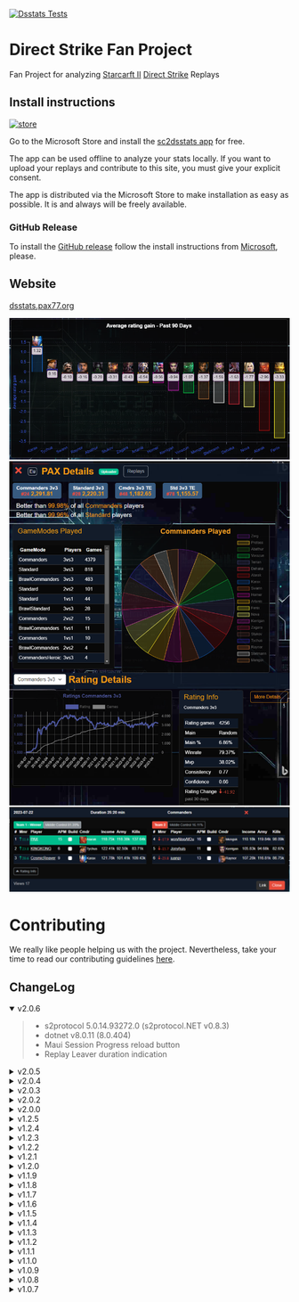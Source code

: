 [![Dsstats Tests](https://github.com/ipax77/dsstats/actions/workflows/dsstats.tests.yml/badge.svg)](https://github.com/ipax77/dsstats/actions/workflows/dsstats.tests.yml)

# Direct Strike Fan Project

Fan Project for analyzing [Starcarft II](https://starcraft2.com) [Direct Strike](https://www.patreon.com/Tya) Replays

## Install instructions

[<img src="images/store.png" alt="store" width="100"/>](https://apps.microsoft.com/detail/9nnnmb503hn5)

Go to the Microsoft Store and install the [sc2dsstats app](https://apps.microsoft.com/detail/9nnnmb503hn5) for free.

The app can be used offline to analyze your stats locally. If you want to upload your replays and contribute to this site, you must give your explicit consent.

The app is distributed via the Microsoft Store to make installation as easy as possible. It is and always will be freely available.

### GitHub Release
To install the [GitHub release](https://github.com/ipax77/dsstats/releases/latest) follow the install instructions from [Microsoft](https://learn.microsoft.com/en-us/dotnet/maui/windows/deployment/publish-cli#installing-the-app), please.

## Website
[dsstats.pax77.org](https://dsstats.pax77.org)

![stats](/images/stats.png)
![details](/images/pldetails.png)
![replay](/images/replay.png)

# Contributing

We really like people helping us with the project. Nevertheless, take your time to read our contributing guidelines [here](./CONTRIBUTING.md).

## ChangeLog

<details open="open"><summary>v2.0.6</summary>

>- s2protocol 5.0.14.93272.0 (s2protocol.NET v0.8.3)
>- dotnet v8.0.11 (8.0.404)
>- Maui Session Progress reload button
>- Replay Leaver duration indication

</details>

<details><summary>v2.0.5</summary>

>- s2protocol v5.0.13.92440.0 (s2protocol.NET v0.8.2)
>- dotnet v8.0.7 (8.0.303)
>- Maui builds fixed
>- Maui hanging loading indicator fixed
>- Combo ratings replay mapping improved (~90% hit rate)

</details>

<details><summary>v2.0.4</summary>

>- Fixed Maui Replay duplicates import loop - thank you @Jurzal for reporting and helping to fix it!
>- Unit Names and Colors for Replay-Unit-Map

</details>

<details><summary>v2.0.3</summary>

>- Unit map update
>- App localization
>- Fix ChartJs annotation plugin registration

</details>

<details><summary>v2.0.2</summary>

>- App localization for de, en, es, fr, ru and last but not least uk.
>- Replay middle chart with optional tier/refiniery info
>- ChartJs v4.4.1 - pax.BlazorChartJs v0.8.2

</details>

<details><summary>v2.0.0</summary>

>- Upgrade to dotnet 8

</details>

<details><summary>v1.2.5</summary>

>- SC2 Patch 5.0.12 - protocol 91115 - s2protocol.NET v0.6.12

</details>

<details><summary>v1.2.4</summary>

>- Sanitize player names for css

</details>

<details><summary>v1.2.3</summary>

>- Layout redesign
>- Stats redesign
>- Fix Player RealmId
>- Advanced replay filter

</details>

<details><summary>v1.2.2</summary>

>- MAUI progress information with online data
>- Web - new Replays with PreRating

</details>

<details><summary>v1.2.1</summary>

>- s2protocol.NET v0.6.11 - sc2 protocol 90136
>- MAUI progress information

</details>

<details><summary>v1.2.0</summary>

>- Players with RealmId
>- Replay Upload impoved
>- Cmdr Info
>- Ratings produce rework

</details>

<details><summary>v1.1.9</summary>

>- Builds by Ratings (suggested by heyrandompeople - ty!)
>- Server Fun Stats (suggested by Mignoubou - ty!)
>- Navigation redesign (website)
>- Replay uploaded improved (flag instead of latest replay date)

</details>

<details><summary>v1.1.8</summary>

>- Fix player details Server update

</details>

<details><summary>v1.1.7</summary>

>- TimePeriod Patch 2.71 (2023-01-22)
>- Fix player details update

</details>

<details><summary>v1.1.6</summary>

>- Player Details rework

</details>

<details><summary>v1.1.5</summary>

>- App (latest)replay live ratings
>- Commander Strength Bubble Chart
>- Sc2 Patch 5.0.11 - protocol 89720

</details>

<details><summary>v1.1.4</summary>

>- CheatDetect Results
>- Rating calculation refactoring
>- Sc2 Patch 5.0.11b - protocol 89634

</details>

<details><summary>v1.1.3</summary>

>- Tournament Edition RatingTypes (Cmdr 3v3 TE, Std 3v3 TE)
>- Some Info links / tooltips (thx to heyrandompeople)
>- Replays filter for TE maps
>- Maui ratings top-row limited to current player

</details>

<details><summary>v1.1.2</summary>

>- [Leaver Handling](https://github.com/ipax77/dsstats/wiki/LeaverHandling) active
>- TimePeriods refactoring - new TimePeriod "Past 90 Days" is default, now
>- Std-Teams details ordering fixed
>- Replay Rating Info
>- Player rating changes (past 24h, 10 days, 30 days)

</details>

<details><summary>v1.1.1</summary>

>- Fix Ocr temp image path

</details>

<details><summary>v1.1.0</summary>

>- RatingType LongNames
>- pax.BlazorChartJs to v0.4.1
>- Ocr Direct Strike Loading Screen (experimental)

</details>

<details><summary>v1.0.9</summary>

>- PlayerRatings Position

</details>

<details><summary>v1.0.8</summary>

>- FunStats based on Default Filter
>- Ratings calculation improved

</details>

<details><summary>v1.0.7</summary>

>- FunStats
>- Fixed (most) NoSetupEvent decoding errors

</details>

